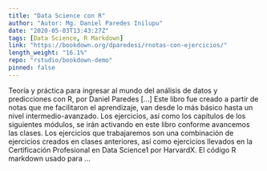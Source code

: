 ```yaml
---
title: "Data Science con R"
author: "Autor: Mg. Daniel Paredes Inilupu"
date: "2020-05-03T13:43:27Z"
tags: [Data Science, R Markdown]
link: "https://bookdown.org/dparedesi/rnotas-con-ejercicios/"
length_weight: "16.1%"
repo: "rstudio/bookdown-demo"
pinned: false
---
```


Teoría y práctica para ingresar al mundo del análisis de datos y predicciones con R, por Daniel Paredes [...] Este libro fue creado a partir de notas que me facilitaron el aprendizaje, van desde lo más básico hasta un nivel intermedio-avanzado. Los ejercicios, así como los capítulos de los siguientes módulos, se irán activando en este libro conforme avancemos las clases. Los ejercicios que trabajaremos son una combinación de ejercicios creados en clases anteriores, así como ejercicios llevados en la Certificación Profesional en Data Science1 por HarvardX. El código R markdown usado para ...
